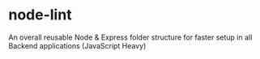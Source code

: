 # node-lint
An overall reusable Node &amp; Express folder structure for faster setup in all Backend applications (JavaScript Heavy)
